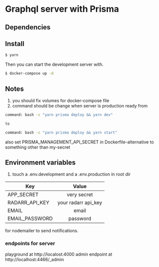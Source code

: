 # Graphql server with Prisma

## Dependencies

## Install

```sh
$ yarn
```

Then you can start the development server with.

```sh
$ docker-compose up -d
```

## Notes

1. you should fix volumes for docker-compose file
2. command should be change when server is production ready
   from

```sh
command: bash -c "yarn prisma deploy && yarn dev"

to

command: bash -c "yarn prisma deploy && yarn start"
```

also set PRISMA_MANAGEMENT_API_SECRET in Dockerfile-alternative to something other than my-secret

## Environment variables

1. touch a .env.development and a .env.production in root dir

| Key            |        Value        |
| -------------- | :-----------------: |
| APP_SECRET     |     very secret     |
| RADARR_API_KEY | your radarr api_key |
| EMAIL          |        email        |
| EMAIL_PASSWORD |      password       |

for nodemailer to send notifications.

### endpoints for server

playground at http://localost:4000
admin endpoint at http://localhost:4466/_admin
